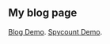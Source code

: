 ## My blog page

[Blog Demo](https://adoring-banach-ab79b2.netlify.app/).
[Spycount Demo](https://gifted-hamilton-50408f.netlify.app/).

